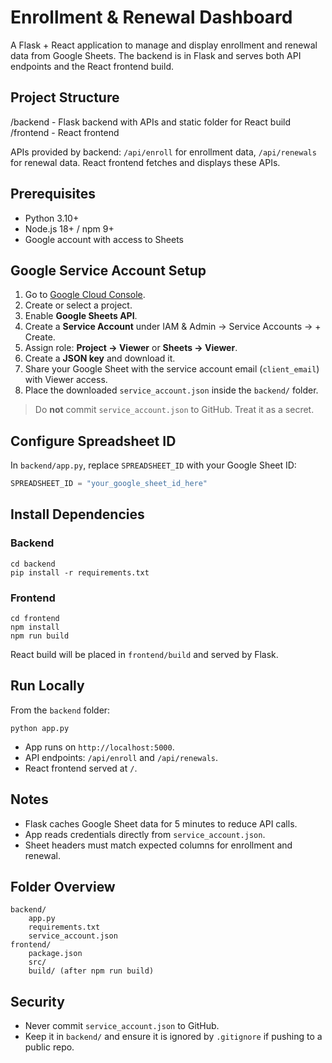 # Enrollment & Renewal Dashboard

A Flask + React application to manage and display enrollment and renewal data from Google Sheets. The backend is in Flask and serves both API endpoints and the React frontend build.

## Project Structure

/backend      - Flask backend with APIs and static folder for React build
/frontend     - React frontend

APIs provided by backend: `/api/enroll` for enrollment data, `/api/renewals` for renewal data. React frontend fetches and displays these APIs.

## Prerequisites

* Python 3.10+
* Node.js 18+ / npm 9+
* Google account with access to Sheets

## Google Service Account Setup

1. Go to [Google Cloud Console](https://console.cloud.google.com/).
2. Create or select a project.
3. Enable **Google Sheets API**.
4. Create a **Service Account** under IAM & Admin → Service Accounts → + Create.
5. Assign role: **Project → Viewer** or **Sheets → Viewer**.
6. Create a **JSON key** and download it.
7. Share your Google Sheet with the service account email (`client_email`) with Viewer access.
8. Place the downloaded `service_account.json` inside the `backend/` folder.

> Do **not** commit `service_account.json` to GitHub. Treat it as a secret.

## Configure Spreadsheet ID

In `backend/app.py`, replace `SPREADSHEET_ID` with your Google Sheet ID:

```python
SPREADSHEET_ID = "your_google_sheet_id_here"
```

## Install Dependencies

### Backend

```
cd backend
pip install -r requirements.txt
```

### Frontend

```
cd frontend
npm install
npm run build
```

React build will be placed in `frontend/build` and served by Flask.

## Run Locally

From the `backend` folder:

```
python app.py
```

* App runs on `http://localhost:5000`.
* API endpoints: `/api/enroll` and `/api/renewals`.
* React frontend served at `/`.

## Notes

* Flask caches Google Sheet data for 5 minutes to reduce API calls.
* App reads credentials directly from `service_account.json`.
* Sheet headers must match expected columns for enrollment and renewal.

## Folder Overview

```
backend/
    app.py
    requirements.txt
    service_account.json 
frontend/
    package.json
    src/
    build/ (after npm run build)
```

## Security

* Never commit `service_account.json` to GitHub.
* Keep it in `backend/` and ensure it is ignored by `.gitignore` if pushing to a public repo.
